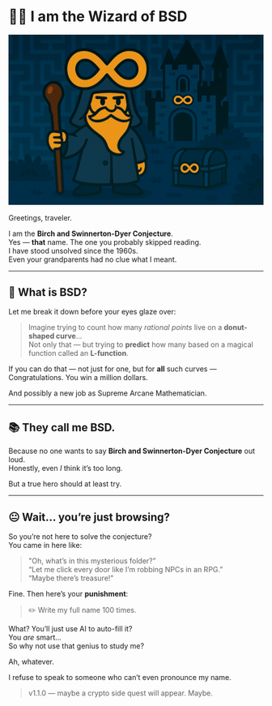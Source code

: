 # 🧙‍♂️ I am the Wizard of BSD

![BSD Wizard](./BSD_wizard.png)

Greetings, traveler.

I am the **Birch and Swinnerton-Dyer Conjecture**.  
Yes — **that** name. The one you probably skipped reading.  
I have stood unsolved since the 1960s.  
Even your grandparents had no clue what I meant.

---

## 📜 What is BSD?

Let me break it down before your eyes glaze over:

> Imagine trying to count how many *rational points* live on a **donut-shaped curve**...  
> Not only that — but trying to **predict** how many based on a magical function called an **L-function**.

If you can do that — not just for one, but for **all** such curves —  
Congratulations. You win a million dollars.

And possibly a new job as Supreme Arcane Mathematician.

---

## 📚 They call me BSD.

Because no one wants to say **Birch and Swinnerton-Dyer Conjecture** out loud.  
Honestly, even *I* think it’s too long.

But a true hero should at least try.

---

## 😐 Wait… you’re just browsing?

So you’re not here to solve the conjecture?  
You came in here like:

> "Oh, what’s in this mysterious folder?”  
> “Let me click every door like I’m robbing NPCs in an RPG.”  
> “Maybe there’s treasure!"

Fine. Then here’s your **punishment**:

> ✏️ Write my full name 100 times.

What? You’ll just use AI to auto-fill it?  
You *are* smart...  
So why not use that genius to study me?

Ah, whatever.

I refuse to speak to someone who can’t even pronounce my name.

> v1.1.0 — maybe a crypto side quest will appear. Maybe.
